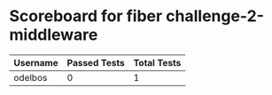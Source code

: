 # Scoreboard for fiber challenge-2-middleware

| Username   | Passed Tests | Total Tests |
|------------|--------------|-------------|
| odelbos | 0 | 1 |
